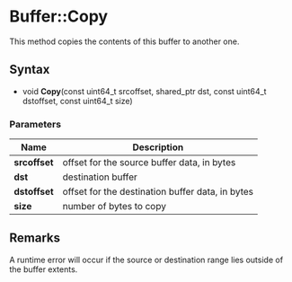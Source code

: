 # Buffer::Copy #
This method copies the contents of this buffer to another one.

## Syntax ##
- void **Copy**(const uint64_t srcoffset, shared_ptr<Buffer> dst, const uint64_t dstoffset, const uint64_t size)

### Parameters ###
| Name | Description |
| ----- | ----- |
| **srcoffset** | offset for the source buffer data, in bytes |
| **dst** | destination buffer |
| **dstoffset** | offset for the destination buffer data, in bytes | 
| **size** | number of bytes to copy |

## Remarks ##
A runtime error will occur if the source or destination range lies outside of the buffer extents.
